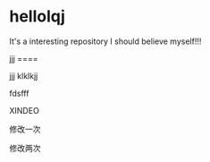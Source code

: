# hellolqj
It's a interesting repository
I should believe myself!!!

jjj ====

jjj
klklkjj

fdsfff

XINDEO

修改一次

修改两次